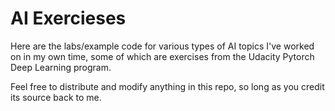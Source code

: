 # AI Exercieses
Here are  the labs/example code for various types of AI topics I've worked on in my own time, some of which are exercises from the Udacity Pytorch Deep Learning program.

Feel free to distribute and modify anything in this repo, so long as you credit its source back to me.
